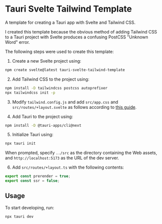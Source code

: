 # Tauri Svelte Tailwind Template

A template for creating a Tauri app with Svelte and Tailwind CSS.

I created this template because the obvious method of adding Tailwind CSS to a Tauri project with Svelte produces a confusing PostCSS "Unknown Word" error.

The following steps were used to create this template:

1. Create a new Svelte project using:
```bash
npm create svelte@latest tauri-svelte-tailwind-template
```

2. Add Tailwind CSS to the project using:
```bash
npm install -D tailwindcss postcss autoprefixer
npx tailwindcss init -p
```

3. Modify `tailwind.config.js` and add `src/app.css` and `src/routes/+layout.svelte` as follows according to [this guide](https://tailwindcss.com/docs/guides/sveltekit).

4. Add Tauri to the project using:
```bash
npm install -D @tauri-apps/cli@next
```

5. Initialize Tauri using:
```bash
npx tauri init
```
When prompted, specify `../src` as the directory containing the Web assets, and `http://localhost:5173` as the URL of the dev server.

6. Add `src/routes/+layout.ts` with the following contents:
```typescript
export const prerender = true;
export const ssr = false;
```

## Usage

To start developing, run:
```bash
npx tauri dev
```
